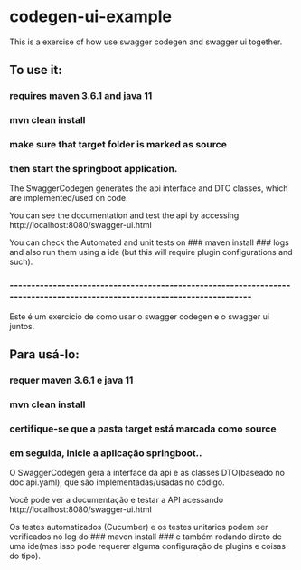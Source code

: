 # codegen-ui-example

This is a exercise of how use swagger codegen and swagger ui together. 

## To use it: 

### requires maven 3.6.1 and java 11

### mvn clean install

### make sure that target folder is marked as source

### then start the springboot application.

The SwaggerCodegen generates the api interface and DTO classes, which are implemented/used on code.

You can see the documentation and test the api by accessing http://localhost:8080/swagger-ui.html

You can check the Automated and unit tests on ### maven install ### logs and also run them using a ide (but this will require plugin configurations and such).

### -------------------------------------------------------------------------------------------------------------------------

Este é um exercício de como usar o swagger codegen e o swagger ui juntos.

## Para usá-lo:

### requer maven 3.6.1 e java 11

### mvn clean install

### certifique-se que a pasta target está marcada como source

### em seguida, inicie a aplicação springboot..

O SwaggerCodegen gera a interface da api e as classes DTO(baseado no doc api.yaml), que são implementadas/usadas no código.

Você pode ver a documentação e testar a API acessando http://localhost:8080/swagger-ui.html

Os testes automatizados (Cucumber) e os testes unitarios podem ser verificados no log do ### maven install ### e também rodando direto de uma ide(mas isso pode requerer alguma configuração de plugins e coisas do tipo).
